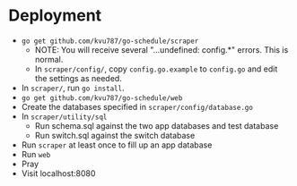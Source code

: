 # Deployment

- `go get github.com/kvu787/go-schedule/scraper`
    - NOTE: You will receive several "...undefined: config.*" errors. This is normal.
    - In `scraper/config/`, copy `config.go.example` to `config.go` and edit the settings as needed.
- In `scraper/`, run `go install`.
- `go get github.com/kvu787/go-schedule/web`
- Create the databases specified in `scraper/config/database.go`
- In `scraper/utility/sql`
    - Run schema.sql against the two app databases and test database
    - Run switch.sql against the switch database
- Run `scraper` at least once to fill up an app database
- Run `web`
- Pray 
- Visit localhost:8080